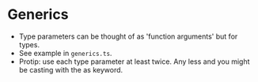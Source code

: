 # Generics

- Type parameters can be thought of as 'function arguments' but for types.
- See example in `generics.ts`.
- Protip: use each type parameter at least twice. Any less and you might be casting with the as keyword.
